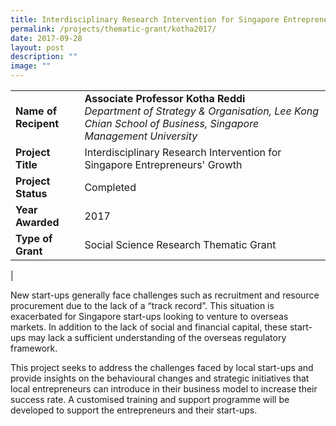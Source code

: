 ```yaml
---
title: Interdisciplinary Research Intervention for Singapore Entrepreneurs' Growth
permalink: /projects/thematic-grant/kotha2017/
date: 2017-09-28
layout: post
description: ""
image: ""
---
```

|  |  |
|---|---|
| **Name of Recipent** | **Associate Professor Kotha Reddi**<br>_Department of Strategy &amp; Organisation, Lee Kong Chian School of Business, Singapore Management University_ |
| **Project Title** | Interdisciplinary Research Intervention for Singapore Entrepreneurs' Growth |
| **Project Status** | Completed |
| **Year Awarded** | 2017 |
| **Type of Grant** | Social Science Research Thematic Grant|
|

New start-ups generally face challenges such as recruitment and resource procurement due to the lack of a “track record”. This situation is exacerbated for Singapore start-ups looking to venture to overseas markets. In addition to the lack of social and financial capital, these start-ups may lack a sufficient understanding of the overseas regulatory framework.

This project seeks to address the challenges faced by local start-ups and provide insights on the behavioural changes and strategic initiatives that local entrepreneurs can introduce in their business model to increase their success rate. A customised training and support programme will be developed to support the entrepreneurs and their start-ups.